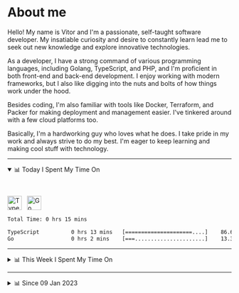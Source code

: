 # About me

Hello! My name is Vitor and I'm a passionate, self-taught software developer. My insatiable curiosity and desire to constantly learn lead me to seek out new knowledge and explore innovative technologies.

As a developer, I have a strong command of various programming languages, including Golang, TypeScript, and PHP, and I'm proficient in both front-end and back-end development. I enjoy working with modern frameworks, but I also like digging into the nuts and bolts of how things work under the hood.

Besides coding, I'm also familiar with tools like Docker, Terraform, and Packer for making deployment and management easier. I've tinkered around with a few cloud platforms too.

Basically, I'm a hardworking guy who loves what he does. I take pride in my work and always strive to do my best. I'm eager to keep learning and making cool stuff with technology.

---

<!-- ## 📊 Today I Spent My Time On -->

<details open>
<summary>📊 Today I Spent My Time On</summary>

&nbsp;

<!--DEVTIMER:TODAY:START-->
<img align="center" width="32px" src="https://cdn.simpleicons.org/typescript/3178C6" alt="TypeScript" />&nbsp;&nbsp;&nbsp;<img align="center" width="32px" src="https://cdn.simpleicons.org/go/00ADD8" alt="Go" />&nbsp;&nbsp;&nbsp;

```txt
Total Time: 0 hrs 15 mins

TypeScript          0 hrs 13 mins   [=====================....]    86.62 %
Go                  0 hrs 2 mins    [===......................]    13.38 %
```

<!--DEVTIMER:TODAY:END-->

</details>

---
<details>
<summary>📊 This Week I Spent My Time On</summary>

&nbsp;

<!--DEVTIMER:WEEK:START-->
<img align="center" width="32px" src="https://cdn.simpleicons.org/typescript/3178C6" alt="TypeScript" />&nbsp;&nbsp;&nbsp;<img align="center" width="32px" src="https://cdn.simpleicons.org/go/00ADD8" alt="Go" />&nbsp;&nbsp;&nbsp;<img align="center" width="32px" src="https://cdn.simpleicons.org/javascript/F7DF1E" alt="JavaScript" />&nbsp;&nbsp;&nbsp;<img align="center" width="32px" src="https://cdn.simpleicons.org/gnubash/fff" alt="Bash" />&nbsp;&nbsp;&nbsp;

```txt
Total Time: 8 hrs 37 mins

TypeScript          6 hrs 10 mins   [=================........]    71.61 %
Go                  2 hrs 12 mins   [======...................]    25.50 %
JavaScript          0 hrs 13 mins   [.........................]    2.45 %
Bash                0 hrs 1 mins    [.........................]    0.22 %
```

<!--DEVTIMER:WEEK:END-->
</details>

---


<details>
<summary>📊 Since 09 Jan 2023</summary>

&nbsp;

<!--DEVTIMER::START-->
<img align="center" width="32px" src="https://cdn.simpleicons.org/typescript/3178C6" alt="TypeScript" />&nbsp;&nbsp;&nbsp;<img align="center" width="32px" src="https://cdn.simpleicons.org/go/00ADD8" alt="Go" />&nbsp;&nbsp;&nbsp;<img align="center" width="32px" src="https://cdn.simpleicons.org/vuedotjs/4FC08D" alt="Vue" />&nbsp;&nbsp;&nbsp;<img align="center" width="32px" src="https://cdn.simpleicons.org/gnubash/fff" alt="Bash" />&nbsp;&nbsp;&nbsp;<img align="center" width="32px" src="https://cdn.simpleicons.org/javascript/F7DF1E" alt="JavaScript" />&nbsp;&nbsp;&nbsp;<img align="center" width="32px" src="https://cdn.simpleicons.org/yaml/fff" alt="YAML" />&nbsp;&nbsp;&nbsp;<img align="center" width="32px" src="https://cdn.simpleicons.org/carrd/fff" alt="JSON" />&nbsp;&nbsp;&nbsp;<img align="center" width="32px" src="https://cdn.simpleicons.org/markdown/fff" alt="Markdown" />&nbsp;&nbsp;&nbsp;<img align="center" width="32px" src="https://cdn.simpleicons.org/html5/E34F26" alt="HTML" />&nbsp;&nbsp;&nbsp;<img align="center" width="32px" src="https://cdn.simpleicons.org/css3/1572B6" alt="CSS" />&nbsp;&nbsp;&nbsp;<img align="center" width="32px" src="https://cdn.simpleicons.org/academia/fff" alt="Text" />&nbsp;&nbsp;&nbsp;

```txt
Total Time: 92 hrs 15 mins

TypeScript          51 hrs 21 mins  [=============............]    55.67 %
Go                  12 hrs 14 mins  [===......................]    13.27 %
Vue                 9 hrs 6 mins    [==.......................]    9.87 %
Bash                4 hrs 57 mins   [=........................]    5.37 %
JavaScript          4 hrs 5 mins    [=........................]    4.43 %
YAML                3 hrs 22 mins   [.........................]    3.65 %
SCSS                2 hrs 3 mins    [.........................]    2.22 %
JSON                1 hrs 26 mins   [.........................]    1.56 %
Markdown            0 hrs 59 mins   [.........................]    1.06 %
Docker              0 hrs 44 mins   [.........................]    0.79 %
SQL                 0 hrs 18 mins   [.........................]    0.33 %
HTML                0 hrs 16 mins   [.........................]    0.28 %
XML                 0 hrs 13 mins   [.........................]    0.23 %
CSS                 0 hrs 11 mins   [.........................]    0.20 %
Text                0 hrs 7 mins    [.........................]    0.12 %
```

<!--DEVTIMER::END-->

</details>
